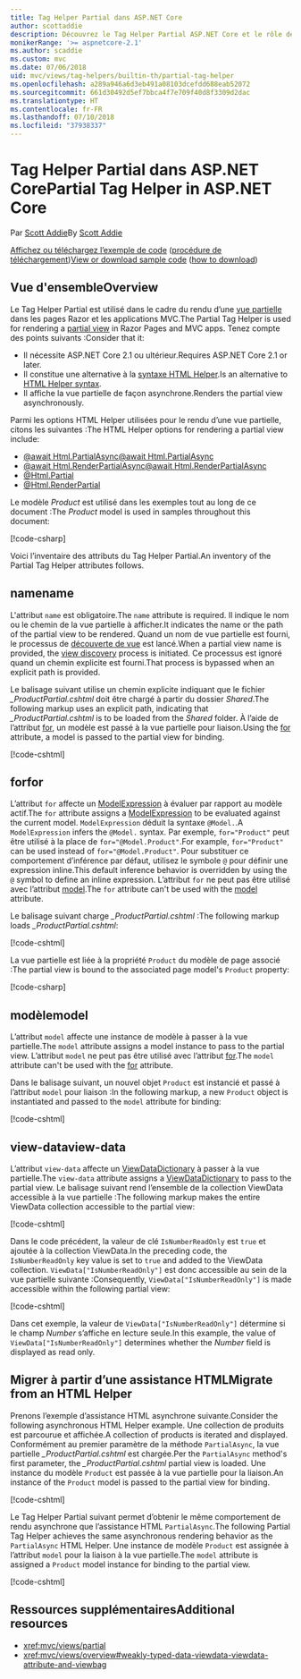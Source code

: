 ```yaml
---
title: Tag Helper Partial dans ASP.NET Core
author: scottaddie
description: Découvrez le Tag Helper Partial ASP.NET Core et le rôle de ses attributs dans le rendu d’une vue partielle.
monikerRange: '>= aspnetcore-2.1'
ms.author: scaddie
ms.custom: mvc
ms.date: 07/06/2018
uid: mvc/views/tag-helpers/builtin-th/partial-tag-helper
ms.openlocfilehash: a289a946a6d3eb491a08103dcefdd688eab52072
ms.sourcegitcommit: 661d30492d5ef7bbca4f7e709f40d8f3309d2dac
ms.translationtype: HT
ms.contentlocale: fr-FR
ms.lasthandoff: 07/10/2018
ms.locfileid: "37938337"
---
```

# <a name="partial-tag-helper-in-aspnet-core"></a><span data-ttu-id="0fb7a-103">Tag Helper Partial dans ASP.NET Core</span><span class="sxs-lookup"><span data-stu-id="0fb7a-103">Partial Tag Helper in ASP.NET Core</span></span>

<span data-ttu-id="0fb7a-104">Par [Scott Addie](https://github.com/scottaddie)</span><span class="sxs-lookup"><span data-stu-id="0fb7a-104">By [Scott Addie](https://github.com/scottaddie)</span></span>

<span data-ttu-id="0fb7a-105">[Affichez ou téléchargez l’exemple de code](https://github.com/aspnet/Docs/tree/master/aspnetcore/mvc/views/tag-helpers/built-in/samples) ([procédure de téléchargement](xref:tutorials/index#how-to-download-a-sample))</span><span class="sxs-lookup"><span data-stu-id="0fb7a-105">[View or download sample code](https://github.com/aspnet/Docs/tree/master/aspnetcore/mvc/views/tag-helpers/built-in/samples) ([how to download](xref:tutorials/index#how-to-download-a-sample))</span></span>

## <a name="overview"></a><span data-ttu-id="0fb7a-106">Vue d'ensemble</span><span class="sxs-lookup"><span data-stu-id="0fb7a-106">Overview</span></span>

<span data-ttu-id="0fb7a-107">Le Tag Helper Partial est utilisé dans le cadre du rendu d’une [vue partielle](xref:mvc/views/partial) dans les pages Razor et les applications MVC.</span><span class="sxs-lookup"><span data-stu-id="0fb7a-107">The Partial Tag Helper is used for rendering a [partial view](xref:mvc/views/partial) in Razor Pages and MVC apps.</span></span> <span data-ttu-id="0fb7a-108">Tenez compte des points suivants :</span><span class="sxs-lookup"><span data-stu-id="0fb7a-108">Consider that it:</span></span>

* <span data-ttu-id="0fb7a-109">Il nécessite ASP.NET Core 2.1 ou ultérieur.</span><span class="sxs-lookup"><span data-stu-id="0fb7a-109">Requires ASP.NET Core 2.1 or later.</span></span>
* <span data-ttu-id="0fb7a-110">Il constitue une alternative à la [syntaxe HTML Helper](xref:mvc/views/partial#reference-a-partial-view).</span><span class="sxs-lookup"><span data-stu-id="0fb7a-110">Is an alternative to [HTML Helper syntax](xref:mvc/views/partial#reference-a-partial-view).</span></span>
* <span data-ttu-id="0fb7a-111">Il affiche la vue partielle de façon asynchrone.</span><span class="sxs-lookup"><span data-stu-id="0fb7a-111">Renders the partial view asynchronously.</span></span>

<span data-ttu-id="0fb7a-112">Parmi les options HTML Helper utilisées pour le rendu d’une vue partielle, citons les suivantes :</span><span class="sxs-lookup"><span data-stu-id="0fb7a-112">The HTML Helper options for rendering a partial view include:</span></span>

* [<span data-ttu-id="0fb7a-113">@await Html.PartialAsync</span><span class="sxs-lookup"><span data-stu-id="0fb7a-113">@await Html.PartialAsync</span></span>](/dotnet/api/microsoft.aspnetcore.mvc.rendering.htmlhelperpartialextensions.partialasync)
* [<span data-ttu-id="0fb7a-114">@await Html.RenderPartialAsync</span><span class="sxs-lookup"><span data-stu-id="0fb7a-114">@await Html.RenderPartialAsync</span></span>](/dotnet/api/microsoft.aspnetcore.mvc.rendering.htmlhelperpartialextensions.renderpartialasync)
* [@Html.Partial](/dotnet/api/microsoft.aspnetcore.mvc.rendering.htmlhelperpartialextensions.partial)
* [@Html.RenderPartial](/dotnet/api/microsoft.aspnetcore.mvc.rendering.htmlhelperpartialextensions.renderpartial)

<span data-ttu-id="0fb7a-115">Le modèle *Product* est utilisé dans les exemples tout au long de ce document :</span><span class="sxs-lookup"><span data-stu-id="0fb7a-115">The *Product* model is used in samples throughout this document:</span></span>

[!code-csharp[](samples/TagHelpersBuiltIn/Models/Product.cs)]

<span data-ttu-id="0fb7a-116">Voici l’inventaire des attributs du Tag Helper Partial.</span><span class="sxs-lookup"><span data-stu-id="0fb7a-116">An inventory of the Partial Tag Helper attributes follows.</span></span>

## <a name="name"></a><span data-ttu-id="0fb7a-117">name</span><span class="sxs-lookup"><span data-stu-id="0fb7a-117">name</span></span>

<span data-ttu-id="0fb7a-118">L'attribut `name` est obligatoire.</span><span class="sxs-lookup"><span data-stu-id="0fb7a-118">The `name` attribute is required.</span></span> <span data-ttu-id="0fb7a-119">Il indique le nom ou le chemin de la vue partielle à afficher.</span><span class="sxs-lookup"><span data-stu-id="0fb7a-119">It indicates the name or the path of the partial view to be rendered.</span></span> <span data-ttu-id="0fb7a-120">Quand un nom de vue partielle est fourni, le processus de [découverte de vue](xref:mvc/views/overview#view-discovery) est lancé.</span><span class="sxs-lookup"><span data-stu-id="0fb7a-120">When a partial view name is provided, the [view discovery](xref:mvc/views/overview#view-discovery) process is initiated.</span></span> <span data-ttu-id="0fb7a-121">Ce processus est ignoré quand un chemin explicite est fourni.</span><span class="sxs-lookup"><span data-stu-id="0fb7a-121">That process is bypassed when an explicit path is provided.</span></span>

<span data-ttu-id="0fb7a-122">Le balisage suivant utilise un chemin explicite indiquant que le fichier *_ProductPartial.cshtml* doit être chargé à partir du dossier *Shared*.</span><span class="sxs-lookup"><span data-stu-id="0fb7a-122">The following markup uses an explicit path, indicating that *_ProductPartial.cshtml* is to be loaded from the *Shared* folder.</span></span> <span data-ttu-id="0fb7a-123">À l’aide de l’attribut [for](#for), un modèle est passé à la vue partielle pour liaison.</span><span class="sxs-lookup"><span data-stu-id="0fb7a-123">Using the [for](#for) attribute, a model is passed to the partial view for binding.</span></span>

[!code-cshtml[](samples/TagHelpersBuiltIn/Pages/Product.cshtml?name=snippet_Name)]

## <a name="for"></a><span data-ttu-id="0fb7a-124">for</span><span class="sxs-lookup"><span data-stu-id="0fb7a-124">for</span></span>

<span data-ttu-id="0fb7a-125">L’attribut `for` affecte un [ModelExpression](/dotnet/api/microsoft.aspnetcore.mvc.viewfeatures.modelexpression) à évaluer par rapport au modèle actif.</span><span class="sxs-lookup"><span data-stu-id="0fb7a-125">The `for` attribute assigns a [ModelExpression](/dotnet/api/microsoft.aspnetcore.mvc.viewfeatures.modelexpression) to be evaluated against the current model.</span></span> <span data-ttu-id="0fb7a-126">`ModelExpression` déduit la syntaxe `@Model.`.</span><span class="sxs-lookup"><span data-stu-id="0fb7a-126">A `ModelExpression` infers the `@Model.` syntax.</span></span> <span data-ttu-id="0fb7a-127">Par exemple, `for="Product"` peut être utilisé à la place de `for="@Model.Product"`.</span><span class="sxs-lookup"><span data-stu-id="0fb7a-127">For example, `for="Product"` can be used instead of `for="@Model.Product"`.</span></span> <span data-ttu-id="0fb7a-128">Pour substituer ce comportement d’inférence par défaut, utilisez le symbole `@` pour définir une expression inline.</span><span class="sxs-lookup"><span data-stu-id="0fb7a-128">This default inference behavior is overridden by using the `@` symbol to define an inline expression.</span></span> <span data-ttu-id="0fb7a-129">L’attribut `for` ne peut pas être utilisé avec l’attribut [model](#model).</span><span class="sxs-lookup"><span data-stu-id="0fb7a-129">The `for` attribute can't be used with the [model](#model) attribute.</span></span>

<span data-ttu-id="0fb7a-130">Le balisage suivant charge *_ProductPartial.cshtml* :</span><span class="sxs-lookup"><span data-stu-id="0fb7a-130">The following markup loads *_ProductPartial.cshtml*:</span></span>

[!code-cshtml[](samples/TagHelpersBuiltIn/Pages/Product.cshtml?name=snippet_For)]

<span data-ttu-id="0fb7a-131">La vue partielle est liée à la propriété `Product` du modèle de page associé :</span><span class="sxs-lookup"><span data-stu-id="0fb7a-131">The partial view is bound to the associated page model's `Product` property:</span></span>

[!code-csharp[](samples/TagHelpersBuiltIn/Pages/Product.cshtml.cs?highlight=8)]

## <a name="model"></a><span data-ttu-id="0fb7a-132">modèle</span><span class="sxs-lookup"><span data-stu-id="0fb7a-132">model</span></span>

<span data-ttu-id="0fb7a-133">L’attribut `model` affecte une instance de modèle à passer à la vue partielle.</span><span class="sxs-lookup"><span data-stu-id="0fb7a-133">The `model` attribute assigns a model instance to pass to the partial view.</span></span> <span data-ttu-id="0fb7a-134">L’attribut `model` ne peut pas être utilisé avec l’attribut [for](#for).</span><span class="sxs-lookup"><span data-stu-id="0fb7a-134">The `model` attribute can't be used with the [for](#for) attribute.</span></span>

<span data-ttu-id="0fb7a-135">Dans le balisage suivant, un nouvel objet `Product` est instancié et passé à l’attribut `model` pour liaison :</span><span class="sxs-lookup"><span data-stu-id="0fb7a-135">In the following markup, a new `Product` object is instantiated and passed to the `model` attribute for binding:</span></span>

[!code-cshtml[](samples/TagHelpersBuiltIn/Pages/Product.cshtml?name=snippet_Model)]

## <a name="view-data"></a><span data-ttu-id="0fb7a-136">view-data</span><span class="sxs-lookup"><span data-stu-id="0fb7a-136">view-data</span></span>

<span data-ttu-id="0fb7a-137">L’attribut `view-data` affecte un [ViewDataDictionary](/dotnet/api/microsoft.aspnetcore.mvc.viewfeatures.viewdatadictionary) à passer à la vue partielle.</span><span class="sxs-lookup"><span data-stu-id="0fb7a-137">The `view-data` attribute assigns a [ViewDataDictionary](/dotnet/api/microsoft.aspnetcore.mvc.viewfeatures.viewdatadictionary) to pass to the partial view.</span></span> <span data-ttu-id="0fb7a-138">Le balisage suivant rend l’ensemble de la collection ViewData accessible à la vue partielle :</span><span class="sxs-lookup"><span data-stu-id="0fb7a-138">The following markup makes the entire ViewData collection accessible to the partial view:</span></span>

[!code-cshtml[](samples/TagHelpersBuiltIn/Pages/Product.cshtml?name=snippet_ViewData&highlight=5-)]

<span data-ttu-id="0fb7a-139">Dans le code précédent, la valeur de clé `IsNumberReadOnly` est `true` et ajoutée à la collection ViewData.</span><span class="sxs-lookup"><span data-stu-id="0fb7a-139">In the preceding code, the `IsNumberReadOnly` key value is set to `true` and added to the ViewData collection.</span></span> <span data-ttu-id="0fb7a-140">`ViewData["IsNumberReadOnly"]` est donc accessible au sein de la vue partielle suivante :</span><span class="sxs-lookup"><span data-stu-id="0fb7a-140">Consequently, `ViewData["IsNumberReadOnly"]` is made accessible within the following partial view:</span></span>

[!code-cshtml[](samples/TagHelpersBuiltIn/Pages/Shared/_ProductViewDataPartial.cshtml?highlight=5)]

<span data-ttu-id="0fb7a-141">Dans cet exemple, la valeur de `ViewData["IsNumberReadOnly"]` détermine si le champ *Number* s’affiche en lecture seule.</span><span class="sxs-lookup"><span data-stu-id="0fb7a-141">In this example, the value of `ViewData["IsNumberReadOnly"]` determines whether the *Number* field is displayed as read only.</span></span>

## <a name="migrate-from-an-html-helper"></a><span data-ttu-id="0fb7a-142">Migrer à partir d’une assistance HTML</span><span class="sxs-lookup"><span data-stu-id="0fb7a-142">Migrate from an HTML Helper</span></span>

<span data-ttu-id="0fb7a-143">Prenons l’exemple d’assistance HTML asynchrone suivante.</span><span class="sxs-lookup"><span data-stu-id="0fb7a-143">Consider the following asynchronous HTML Helper example.</span></span> <span data-ttu-id="0fb7a-144">Une collection de produits est parcourue et affichée.</span><span class="sxs-lookup"><span data-stu-id="0fb7a-144">A collection of products is iterated and displayed.</span></span> <span data-ttu-id="0fb7a-145">Conformément au premier paramètre de la méthode `PartialAsync`, la vue partielle *_ProductPartial.cshtml* est chargée.</span><span class="sxs-lookup"><span data-stu-id="0fb7a-145">Per the `PartialAsync` method's first parameter, the *_ProductPartial.cshtml* partial view is loaded.</span></span> <span data-ttu-id="0fb7a-146">Une instance du modèle `Product` est passée à la vue partielle pour la liaison.</span><span class="sxs-lookup"><span data-stu-id="0fb7a-146">An instance of the `Product` model is passed to the partial view for binding.</span></span>

[!code-cshtml[](samples/TagHelpersBuiltIn/Pages/Products.cshtml?name=snippet_HtmlHelper&highlight=3)]

<span data-ttu-id="0fb7a-147">Le Tag Helper Partial suivant permet d’obtenir le même comportement de rendu asynchrone que l’assistance HTML `PartialAsync`.</span><span class="sxs-lookup"><span data-stu-id="0fb7a-147">The following Partial Tag Helper achieves the same asynchronous rendering behavior as the `PartialAsync` HTML Helper.</span></span> <span data-ttu-id="0fb7a-148">Une instance de modèle `Product` est assignée à l’attribut `model` pour la liaison à la vue partielle.</span><span class="sxs-lookup"><span data-stu-id="0fb7a-148">The `model` attribute is assigned a `Product` model instance for binding to the partial view.</span></span>

[!code-cshtml[](samples/TagHelpersBuiltIn/Pages/Products.cshtml?name=snippet_TagHelper&highlight=3)]

## <a name="additional-resources"></a><span data-ttu-id="0fb7a-149">Ressources supplémentaires</span><span class="sxs-lookup"><span data-stu-id="0fb7a-149">Additional resources</span></span>

* <xref:mvc/views/partial>
* <xref:mvc/views/overview#weakly-typed-data-viewdata-viewdata-attribute-and-viewbag>
